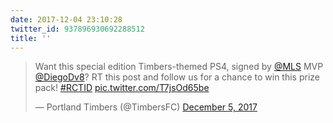 ```yaml
---
date: 2017-12-04 23:10:28
twitter_id: 937896930692288512
title: ''
---
```


<blockquote class="twitter-tweet"><p lang="en" dir="ltr">Want this special edition Timbers-themed PS4, signed by <a href="https://twitter.com/MLS?ref_src=twsrc%5Etfw">@MLS</a> MVP <a href="https://twitter.com/DiegoDv8?ref_src=twsrc%5Etfw">@DiegoDv8</a>? RT this post and follow us for a chance to win this prize pack! <a href="https://twitter.com/hashtag/RCTID?src=hash&amp;ref_src=twsrc%5Etfw">#RCTID</a> <a href="https://t.co/T7jsOd65be">pic.twitter.com/T7jsOd65be</a></p>&mdash; Portland Timbers (@TimbersFC) <a href="https://twitter.com/TimbersFC/status/937871668554358784?ref_src=twsrc%5Etfw">December 5, 2017</a></blockquote>
<script async src="https://platform.twitter.com/widgets.js" charset="utf-8"></script>
